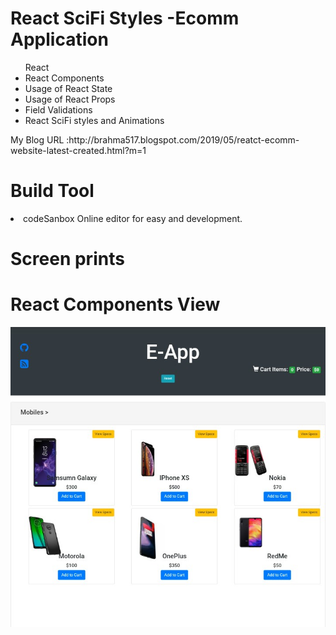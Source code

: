 # React SciFi Styles -Ecomm Application


<ul> React 
<li> React Components</li>
<li> Usage of React State</li>
<li> Usage of React Props</li>
<li> Field Validations</li>
<li> React SciFi styles and Animations</li>
</ul>
My Blog URL :http://brahma517.blogspot.com/2019/05/reatct-ecomm-website-latest-created.html?m=1

  
  # Build Tool
  <li> codeSanbox Online editor for easy and development.</li>
  
   # Screen prints 
  # React Components View
  ![Capture-1](https://github.com/Brahmaiah-Rayalla/Reatct-Ecomm-Website-1/blob/master/IMG_20190527_174614.jpg)
  

  
  

  

  
 
  
  
  


  
